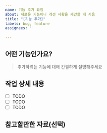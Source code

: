 ```yaml
---
name: 기능 추가 요청
about: 새로운 기능이나 개선 사항을 제안할 때 사용
title: "[기능 추가]"
labels: bug, feature
assignees: ''

---
```


## 어떤 기능인가요?

> 추가하려는 기능에 대해 간결하게 설명해주세요

## 작업 상세 내용

- [ ] TODO
- [ ] TODO
- [ ] TODO

## 참고할만한 자료(선택)

